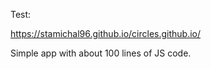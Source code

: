 Test:

https://stamichal96.github.io/circles.github.io/

Simple app with about 100 lines of JS code.

